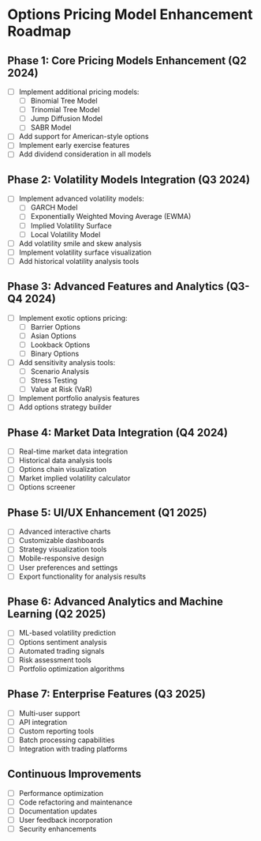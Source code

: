 # Options Pricing Model Enhancement Roadmap

## Phase 1: Core Pricing Models Enhancement (Q2 2024)
- [ ] Implement additional pricing models:
  - [ ] Binomial Tree Model
  - [ ] Trinomial Tree Model
  - [ ] Jump Diffusion Model
  - [ ] SABR Model
- [ ] Add support for American-style options
- [ ] Implement early exercise features
- [ ] Add dividend consideration in all models

## Phase 2: Volatility Models Integration (Q3 2024)
- [ ] Implement advanced volatility models:
  - [ ] GARCH Model
  - [ ] Exponentially Weighted Moving Average (EWMA)
  - [ ] Implied Volatility Surface
  - [ ] Local Volatility Model
- [ ] Add volatility smile and skew analysis
- [ ] Implement volatility surface visualization
- [ ] Add historical volatility analysis tools

## Phase 3: Advanced Features and Analytics (Q3-Q4 2024)
- [ ] Implement exotic options pricing:
  - [ ] Barrier Options
  - [ ] Asian Options
  - [ ] Lookback Options
  - [ ] Binary Options
- [ ] Add sensitivity analysis tools:
  - [ ] Scenario Analysis
  - [ ] Stress Testing
  - [ ] Value at Risk (VaR)
- [ ] Implement portfolio analysis features
- [ ] Add options strategy builder

## Phase 4: Market Data Integration (Q4 2024)
- [ ] Real-time market data integration
- [ ] Historical data analysis tools
- [ ] Options chain visualization
- [ ] Market implied volatility calculator
- [ ] Options screener

## Phase 5: UI/UX Enhancement (Q1 2025)
- [ ] Advanced interactive charts
- [ ] Customizable dashboards
- [ ] Strategy visualization tools
- [ ] Mobile-responsive design
- [ ] User preferences and settings
- [ ] Export functionality for analysis results

## Phase 6: Advanced Analytics and Machine Learning (Q2 2025)
- [ ] ML-based volatility prediction
- [ ] Options sentiment analysis
- [ ] Automated trading signals
- [ ] Risk assessment tools
- [ ] Portfolio optimization algorithms

## Phase 7: Enterprise Features (Q3 2025)
- [ ] Multi-user support
- [ ] API integration
- [ ] Custom reporting tools
- [ ] Batch processing capabilities
- [ ] Integration with trading platforms

## Continuous Improvements
- [ ] Performance optimization
- [ ] Code refactoring and maintenance
- [ ] Documentation updates
- [ ] User feedback incorporation
- [ ] Security enhancements 
